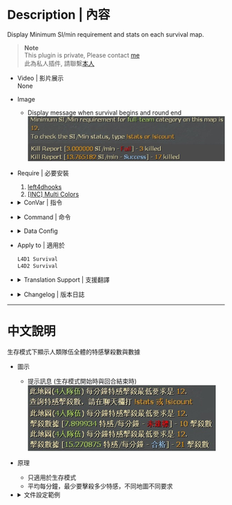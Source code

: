 # Description | 內容
Display Minimum SI/min requirement and stats on each survival map.

> __Note__ <br/>
This plugin is private, Please contact [me](https://github.com/fbef0102/Game-Private_Plugin#私人插件列表-private-plugins-list)<br/>
此為私人插件, 請聯繫[本人](https://github.com/fbef0102/Game-Private_Plugin#私人插件列表-private-plugins-list)

* Video | 影片展示
<br/>None

* Image
	* Display message when survival begins and round end
	<br/>![l4d_survival_min_si_stats_1](image/l4d_survival_min_si_stats_1.jpg)

* Require | 必要安裝
	1. [left4dhooks](https://forums.alliedmods.net/showthread.php?t=321696)
	2. [[INC] Multi Colors](https://github.com/fbef0102/L4D1_2-Plugins/releases/tag/Multi-Colors)

* <details><summary>ConVar | 指令</summary>

	None
</details>

* <details><summary>Command | 命令</summary>

	* **Minimum SI/Min requirement for full-team category on this map**
		```php
		sm_stats
		sm_sicount
		```
</details>

* <details><summary>Data Config</summary>

	* data/l4d_survival_min_si_require.cfg
		```php
		"l4d_survival_min_si_require"
		{
			"c1m2_streets" // map name
			{
				"SI_Requirement_4"	"12" // if 4 alive survivors
				"SI_Requirement_3"	"9" // if 3 alive survivors
				"SI_Requirement_2"	"6" // if 2 alive survivors
				"SI_Requirement_1"	"3" // if 1 alive survivor
			}
			"c1m4_atrium"
			{
				"SI_Requirement_4"	"15" // if 4 alive survivors
				"SI_Requirement_3"	"10" // if 3 alive survivors
				"SI_Requirement_2"	"5" // if 2 alive survivors
				"SI_Requirement_1"	"4" // if 1 alive survivor
			}
		}
		```
</details>

* Apply to | 適用於
	```
	L4D1 Survival
	L4D2 Survival
	```

* <details><summary>Translation Support | 支援翻譯</summary>

	```
	English
	繁體中文
	简体中文
	```
</details>

* <details><summary>Changelog | 版本日誌</summary>

	* v1.2 (2024-3-16)
		* Update Cvars
		* Update Data
		* Update translation
		* Display message on round end

	* v1.1 (2023-2-10)
		* Display different SI requirement numbers based on how many alive survivors when survival begins

	* v1.0
		* Initial Release
</details>

- - - -
# 中文說明
生存模式下顯示人類隊伍全體的特感擊殺數與數據

* 圖示
	* 提示訊息 (生存模式開始時與回合結束時)
	<br/>![l4d_survival_min_si_stats_1](image/zho/l4d_survival_min_si_stats_1.jpg)

* 原理
	* 只適用於生存模式
	* 平均每分鐘，最少要擊殺多少特感，不同地圖不同要求

* <details><summary>文件設定範例</summary>

	* data/l4d_survival_min_si_require.cfg
		```php
		"l4d_survival_min_si_require"
		{
			"c1m2_streets" // 地圖名
			{
				"SI_Requirement_4"	"12" // 此地圖(4人隊伍)每分鐘特感擊殺最低要求是 12
				"SI_Requirement_3"	"9" // 此地圖(3人隊伍)每分鐘特感擊殺最低要求是 9
				"SI_Requirement_2"	"6" // 此地圖(2人隊伍)每分鐘特感擊殺最低要求是 6
				"SI_Requirement_1"	"3" // 此地圖(只有1人)每分鐘特感擊殺最低要求是 3
			}
			"c1m4_atrium"
			{
				"SI_Requirement_4"	"15" // 此地圖(4人隊伍)每分鐘特感擊殺最低要求是 15
				"SI_Requirement_3"	"10" // 此地圖(3人隊伍)每分鐘特感擊殺最低要求是 10
				"SI_Requirement_2"	"5" // 此地圖(2人隊伍)每分鐘特感擊殺最低要求是 5
				"SI_Requirement_1"	"4" // 此地圖(只有1人)每分鐘特感擊殺最低要求是 4
			}
		}
		```
</details>